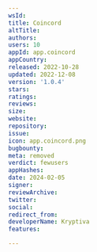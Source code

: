 ```yaml
---
wsId: 
title: Coincord
altTitle: 
authors: 
users: 10
appId: app.coincord
appCountry: 
released: 2022-10-28
updated: 2022-12-08
version: '1.0.4'
stars: 
ratings: 
reviews: 
size: 
website: 
repository: 
issue: 
icon: app.coincord.png
bugbounty: 
meta: removed
verdict: fewusers
appHashes: 
date: 2024-02-05
signer: 
reviewArchive: 
twitter: 
social: 
redirect_from: 
developerName: Kryptiva
features: 

---
```


